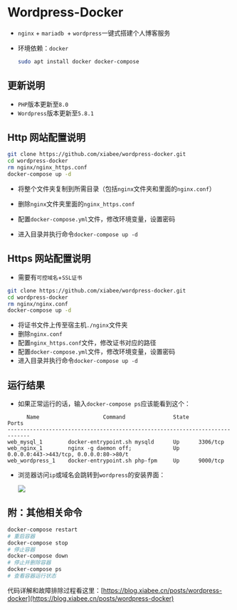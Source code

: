 # Wordpress-Docker

* `nginx` + `mariadb `+ `wordpress`一键式搭建个人博客服务

* 环境依赖：`docker`

  ```bash
  sudo apt install docker docker-compose
  ```

  

## 更新说明

* `PHP`版本更新至`8.0`
* `Wordpress`版本更新至`5.8.1`



## Http 网站配置说明

```bash
git clone https://github.com/xiabee/wordpress-docker.git
cd wordpress-docker
rm nginx/nginx_https.conf
docker-compose up -d
```



* 将整个文件夹复制到所需目录（包括`nginx`文件夹和里面的`nginx.conf`）<br>

* 删除`nginx`文件夹里面的`nginx_https.conf`

* 配置`docker-compose.yml`文件，修改环境变量，设置密码

* 进入目录并执行命令`docker-compose up -d`



## Https 网站配置说明

* 需要有`可控域名`+`SSL证书`

```bash
git clone https://github.com/xiabee/wordpress-docker.git
cd wordpress-docker
rm nginx/nginx.conf
docker-compose up -d
```



* 将证书文件上传至宿主机`./nginx`文件夹
* 删除`nginx.conf`
* 配置`nginx_https.conf`文件，修改证书对应的路径
* 配置`docker-compose.yml`文件，修改环境变量，设置密码
* 进入目录并执行命令`docker-compose up -d`



## 运行结果

* 如果正常运行的话，输入`docker-compose ps`应该能看到这个：

```
      Name                    Command               State                    Ports                  
-----------------------------------------------------------------------------
web_mysql_1        docker-entrypoint.sh mysqld      Up      3306/tcp                                
web_nginx_1        nginx -g daemon off;             Up      0.0.0.0:443->443/tcp, 0.0.0.0:80->80/t
web_wordpress_1    docker-entrypoint.sh php-fpm     Up      9000/tcp 
```



* 浏览器访问`ip`或域名会跳转到`wordpress`的安装界面：

  ![](https://tva1.sinaimg.cn/large/0084b03xly1gwdl0zor35j31890ql79w.jpg)



## 附：其他相关命令

```bash
docker-compose restart
# 重启容器
docker-compose stop
# 停止容器
docker-compose down
# 停止并删除容器
docker-compose ps
# 查看容器运行状态
```



代码详解和故障排除过程看这里：[https://blog.xiabee.cn/posts/wordpress-docker](https://blog.xiabee.cn/posts/wordpress-docker)

